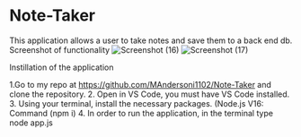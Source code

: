 # Note-Taker
This application allows a user to take notes and save them to a back end db.
Screenshot of functionality
![Screenshot (16)](https://github.com/MAndersoni1102/Note-Taker/assets/160556796/b84a572d-f9fa-4097-bb41-3e9ecff7abc1)
![Screenshot (17)](https://github.com/MAndersoni1102/Note-Taker/assets/160556796/c791f77f-6ae9-4e37-834d-efed2d81e602)


Instillation of the application

1.Go to my repo at https://github.com/MAndersoni1102/Note-Taker and clone the repository.
2. Open in VS Code, you must have VS Code installed.
3. Using your terminal, install the necessary packages. (Node.js V16: Command (npm i)
4. In order to run the application, in the terminal type node app.js

